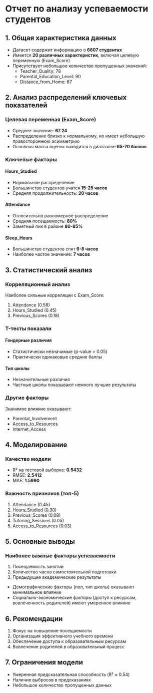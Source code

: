 # Отчет по анализу успеваемости студентов

## 1. Общая характеристика данных

- Датасет содержит информацию о **6607 студентах**
- Имеется **20 различных характеристик**, включая целевую переменную (Exam_Score)
- Присутствует небольшое количество пропущенных значений:
  - Teacher_Quality: 78
  - Parental_Education_Level: 90
  - Distance_from_Home: 67

## 2. Анализ распределений ключевых показателей

### Целевая переменная (Exam_Score)
- Среднее значение: **67.24**
- Распределение близко к нормальному, но имеет небольшую правостороннюю асимметрию
- Основная масса оценок находится в диапазоне **65-70 баллов**

### Ключевые факторы

#### Hours_Studied
- Нормальное распределение
- Большинство студентов учатся **15-25 часов**
- Средняя продолжительность: **20 часов**

#### Attendance
- Относительно равномерное распределение
- Средняя посещаемость: **80%**
- Заметный пик в районе **80-85%**

#### Sleep_Hours
- Большинство студентов спят **6-8 часов**
- Наиболее частое значение: **7 часов**

## 3. Статистический анализ

### Корреляционный анализ
Наиболее сильные корреляции с Exam_Score:
1. Attendance (0.58)
2. Hours_Studied (0.45)
3. Previous_Scores (0.18)

### T-тесты показали

#### Гендерные различия
- Статистически незначимые (p-value > 0.05)
- Практически одинаковые средние баллы

#### Тип школы
- Незначительные различия
- Частные школы показывают немного лучшие результаты

### Другие факторы
Значимое влияние оказывают:
- Parental_Involvement
- Access_to_Resources
- Internet_Access

## 4. Моделирование

### Качество модели
- R² на тестовой выборке: **0.5432**
- RMSE: **2.5412**
- MAE: **1.5990**

### Важность признаков (топ-5)
1. Attendance (0.45)
2. Hours_Studied (0.30)
3. Previous_Scores (0.08)
4. Tutoring_Sessions (0.05)
5. Access_to_Resources (0.03)

## 5. Основные выводы

### Наиболее важные факторы успеваемости
1. Посещаемость занятий
2. Количество часов самостоятельной подготовки
3. Предыдущие академические результаты

- Демографические факторы (пол, тип школы) оказывают минимальное влияние
- Социально-экономические факторы (доступ к ресурсам, вовлеченность родителей) имеют умеренное влияние

## 6. Рекомендации

1. Фокус на повышение посещаемости
2. Организация эффективного учебного времени
3. Обеспечение доступа к образовательным ресурсам
4. Вовлечение родителей в образовательный процесс

## 7. Ограничения модели

- Умеренная предсказательная способность (R² ≈ 0.54)
- Наличие выбросов в предсказаниях
- Небольшое количество пропущенных данных
